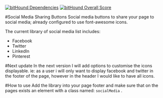 [![bitHound Dependencies](https://www.bithound.io/github/bovidiu/js-sharing-bootstrap/badges/dependencies.svg)](https://www.bithound.io/github/bovidiu/js-sharing-bootstrap/v1.1/dependencies/npm)
[![bitHound Overall Score](https://www.bithound.io/github/bovidiu/js-sharing-bootstrap/badges/score.svg)](https://www.bithound.io/github/bovidiu/js-sharing-bootstrap)

#Social Media Sharing Buttons
Social media buttons to share your page to social media; already configured to use font-awesome icons.

The current library of social media list includes:
* Facebook
* Twitter
* LinkedIn
* Pinterest

#Next update
In the next version I will add options to customise the icons displayable.
ie: as a user i will only want to display facebook and twitter in the footer of the page, however in the header I would like to have all icons.


#How to use
Add the library into your page footer and make sure that on the pages exists an element with a class named: `socialMedia` .
